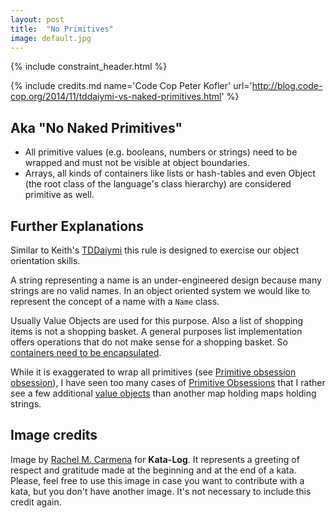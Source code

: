 ```yaml
---
layout: post
title:  "No Primitives"
image: default.jpg
---
```


{% include constraint_header.html %}

{% include credits.md name='Code Cop Peter Kofler' url='http://blog.code-cop.org/2014/11/tddaiymi-vs-naked-primitives.html' %}

## Aka "No Naked Primitives"

* All primitive values (e.g. booleans, numbers or strings) need to be
  wrapped and must not be visible at object boundaries.
* Arrays, all kinds of containers like lists or hash-tables and even
  Object (the root class of the language's class hierarchy) are
  considered primitive as well.

## Further Explanations

Similar to Keith's [TDDaiymi](https://cumulative-hypotheses.org/2011/08/30/tdd-as-if-you-meant-it/)
this rule is designed to exercise our object orientation skills.

A string representing a name is an under-engineered design because many
strings are no valid names. In an object oriented system we would like
to represent the concept of a name with a `Name` class.

Usually Value Objects are used for this purpose. Also a list of shopping
items is not a shopping basket. A general purposes list implementation offers
operations that do not make sense for a shopping basket. So [containers
need to be encapsulated](http://wiki.c2.com/?PrimitiveObsession).

While it is exaggerated to wrap all primitives (see
[Primitive obsession obsession](http://blog.thecodewhisperer.com/permalink/primitive-obsession-obsession/)), I have seen too many cases of
[Primitive Obsessions](http://wiki.c2.com/?PrimitiveObsession)
that I rather see a few additional
[value objects](https://sourcemaking.com/refactoring/encapsulate-collection)
than another map holding maps holding strings.

## Image credits
Image by [Rachel M. Carmena](https://github.com/rachelcarmena) for **Kata-Log**. It represents a greeting of respect and gratitude made at the beginning and at the end of a kata. Please, feel free to use this image in case you want to contribute with a kata, but you don't have another image. It's not necessary to include this credit again.
